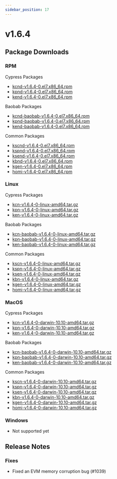 ```yaml
---
sidebar_position: 17
---
```


# v1.6.4

## Package Downloads

### RPM <a id="rpm"></a>

Cypress Packages
- [kcnd-v1.6.4-0.el7.x86_64.rpm](https://packages.klaytn.net/klaytn/v1.6.4/kcnd-v1.6.4-0.el7.x86_64.rpm)
- [kpnd-v1.6.4-0.el7.x86_64.rpm](https://packages.klaytn.net/klaytn/v1.6.4/kpnd-v1.6.4-0.el7.x86_64.rpm)
- [kend-v1.6.4-0.el7.x86_64.rpm](https://packages.klaytn.net/klaytn/v1.6.4/kend-v1.6.4-0.el7.x86_64.rpm)

Baobab Packages
- [kcnd-baobab-v1.6.4-0.el7.x86_64.rpm](https://packages.klaytn.net/klaytn/v1.6.4/kcnd-baobab-v1.6.4-0.el7.x86_64.rpm)
- [kpnd-baobab-v1.6.4-0.el7.x86_64.rpm](https://packages.klaytn.net/klaytn/v1.6.4/kpnd-baobab-v1.6.4-0.el7.x86_64.rpm)
- [kend-baobab-v1.6.4-0.el7.x86_64.rpm](https://packages.klaytn.net/klaytn/v1.6.4/kend-baobab-v1.6.4-0.el7.x86_64.rpm)

Common Packages
- [kscnd-v1.6.4-0.el7.x86_64.rpm](https://packages.klaytn.net/klaytn/v1.6.4/kscnd-v1.6.4-0.el7.x86_64.rpm)
- [kspnd-v1.6.4-0.el7.x86_64.rpm](https://packages.klaytn.net/klaytn/v1.6.4/kspnd-v1.6.4-0.el7.x86_64.rpm)
- [ksend-v1.6.4-0.el7.x86_64.rpm](https://packages.klaytn.net/klaytn/v1.6.4/ksend-v1.6.4-0.el7.x86_64.rpm)
- [kbnd-v1.6.4-0.el7.x86_64.rpm](https://packages.klaytn.net/klaytn/v1.6.4/kbnd-v1.6.4-0.el7.x86_64.rpm)
- [kgen-v1.6.4-0.el7.x86_64.rpm](https://packages.klaytn.net/klaytn/v1.6.4/kgen-v1.6.4-0.el7.x86_64.rpm)
- [homi-v1.6.4-0.el7.x86_64.rpm](https://packages.klaytn.net/klaytn/v1.6.4/homi-v1.6.4-0.el7.x86_64.rpm)

### Linux <a id="linux"></a>

Cypress Packages
- [kcn-v1.6.4-0-linux-amd64.tar.gz](https://packages.klaytn.net/klaytn/v1.6.4/kcn-v1.6.4-0-linux-amd64.tar.gz)
- [kpn-v1.6.4-0-linux-amd64.tar.gz](https://packages.klaytn.net/klaytn/v1.6.4/kpn-v1.6.4-0-linux-amd64.tar.gz)
- [ken-v1.6.4-0-linux-amd64.tar.gz](https://packages.klaytn.net/klaytn/v1.6.4/ken-v1.6.4-0-linux-amd64.tar.gz)

Baobab Packages
- [kcn-baobab-v1.6.4-0-linux-amd64.tar.gz](https://packages.klaytn.net/klaytn/v1.6.4/kcn-baobab-v1.6.4-0-linux-amd64.tar.gz)
- [kpn-baobab-v1.6.4-0-linux-amd64.tar.gz](https://packages.klaytn.net/klaytn/v1.6.4/kpn-baobab-v1.6.4-0-linux-amd64.tar.gz)
- [ken-baobab-v1.6.4-0-linux-amd64.tar.gz](https://packages.klaytn.net/klaytn/v1.6.4/ken-baobab-v1.6.4-0-linux-amd64.tar.gz)

Common Packages
- [kscn-v1.6.4-0-linux-amd64.tar.gz](https://packages.klaytn.net/klaytn/v1.6.4/kscn-v1.6.4-0-linux-amd64.tar.gz)
- [kspn-v1.6.4-0-linux-amd64.tar.gz](https://packages.klaytn.net/klaytn/v1.6.4/kspn-v1.6.4-0-linux-amd64.tar.gz)
- [ksen-v1.6.4-0-linux-amd64.tar.gz](https://packages.klaytn.net/klaytn/v1.6.4/ksen-v1.6.4-0-linux-amd64.tar.gz)
- [kbn-v1.6.4-0-linux-amd64.tar.gz](https://packages.klaytn.net/klaytn/v1.6.4/kbn-v1.6.4-0-linux-amd64.tar.gz)
- [kgen-v1.6.4-0-linux-amd64.tar.gz](https://packages.klaytn.net/klaytn/v1.6.4/kgen-v1.6.4-0-linux-amd64.tar.gz)
- [homi-v1.6.4-0-linux-amd64.tar.gz](https://packages.klaytn.net/klaytn/v1.6.4/homi-v1.6.4-0-linux-amd64.tar.gz)

### MacOS <a id="macos"></a>

Cypress Packages
- [kcn-v1.6.4-0-darwin-10.10-amd64.tar.gz](https://packages.klaytn.net/klaytn/v1.6.4/kcn-v1.6.4-0-darwin-10.10-amd64.tar.gz)
- [kpn-v1.6.4-0-darwin-10.10-amd64.tar.gz](https://packages.klaytn.net/klaytn/v1.6.4/kpn-v1.6.4-0-darwin-10.10-amd64.tar.gz)
- [ken-v1.6.4-0-darwin-10.10-amd64.tar.gz](https://packages.klaytn.net/klaytn/v1.6.4/ken-v1.6.4-0-darwin-10.10-amd64.tar.gz)

Baobab Packages
- [kcn-baobab-v1.6.4-0-darwin-10.10-amd64.tar.gz](https://packages.klaytn.net/klaytn/v1.6.4/kcn-baobab-v1.6.4-0-darwin-10.10-amd64.tar.gz)
- [kpn-baobab-v1.6.4-0-darwin-10.10-amd64.tar.gz](https://packages.klaytn.net/klaytn/v1.6.4/kpn-baobab-v1.6.4-0-darwin-10.10-amd64.tar.gz)
- [ken-baobab-v1.6.4-0-darwin-10.10-amd64.tar.gz](https://packages.klaytn.net/klaytn/v1.6.4/ken-baobab-v1.6.4-0-darwin-10.10-amd64.tar.gz)

Common Packages
- [kscn-v1.6.4-0-darwin-10.10-amd64.tar.gz](https://packages.klaytn.net/klaytn/v1.6.4/kscn-v1.6.4-0-darwin-10.10-amd64.tar.gz)
- [kspn-v1.6.4-0-darwin-10.10-amd64.tar.gz](https://packages.klaytn.net/klaytn/v1.6.4/kspn-v1.6.4-0-darwin-10.10-amd64.tar.gz)
- [ksen-v1.6.4-0-darwin-10.10-amd64.tar.gz](https://packages.klaytn.net/klaytn/v1.6.4/ksen-v1.6.4-0-darwin-10.10-amd64.tar.gz)
- [kbn-v1.6.4-0-darwin-10.10-amd64.tar.gz](https://packages.klaytn.net/klaytn/v1.6.4/kbn-v1.6.4-0-darwin-10.10-amd64.tar.gz)
- [kgen-v1.6.4-0-darwin-10.10-amd64.tar.gz](https://packages.klaytn.net/klaytn/v1.6.4/kgen-v1.6.4-0-darwin-10.10-amd64.tar.gz)
- [homi-v1.6.4-0-darwin-10.10-amd64.tar.gz](https://packages.klaytn.net/klaytn/v1.6.4/homi-v1.6.4-0-darwin-10.10-amd64.tar.gz)

### Windows <a id="windows"></a>

- Not supported yet

## Release Notes

### Fixes
- Fixed an EVM memory corruption bug (#1039)
